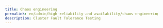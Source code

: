 ```yaml
---
title: Chaos engineering
permalink: en/admin/high-reliability-and-availability/chaos-engineering.html
description: Cluster Fault Tolerance Testing
---
```

